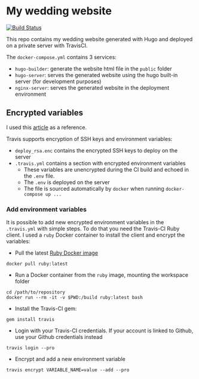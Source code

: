 # My wedding website

[![Build Status](https://travis-ci.com/ilcardella/wedding-site.svg?branch=master)](https://travis-ci.com/ilcardella/wedding-site)

This repo contains my wedding website generated with Hugo and deployed on a private
server with TravisCI.

The `docker-compose.yml` contains 3 services:
- `hugo-builder`: generate the website html file in the `public` folder
- `hugo-server`: serves the generated website using the hugo built-in server (for development purposes)
- `nginx-server`: serves the generated website in the deployment environment

## Encrypted variables

I used this [article](https://blog.martignoni.net/2019/03/deploy-your-hugo-site/#fnref:2) as a reference.

Travis supports encryption of SSH keys and environment variables:
- `deploy_rsa.enc` contains the encrypted SSH keys to deploy on the server
- `.travis.yml` contains a section with encrypted environment variables
  - These variables are unencrypted during the CI build and echoed in the `.env` file.
  - The `.env` is deployed on the server
  - The file is sourced automatically by `docker` when running `docker-compose up ...`

### Add environment variables

It is possible to add new encrypted environment variables in the `.travis.yml` with simple steps. To do that you need the Travis-CI Ruby client. I used a `ruby` Docker container to install the client and encrypt the variables:
- Pull the latest [Ruby Docker image](https://hub.docker.com/_/ruby/)
```
docker pull ruby:latest
```
- Run a Docker container from the `ruby` image, mounting the workspace folder
```
cd /path/to/repository
docker run --rm -it -v $PWD:/build ruby:latest bash
```
- Install the Travis-CI gem:
```
gem install travis
```
- Login with your Travis-CI credentials. If your account is linked to Github, use your Github credentials instead
```
travis login --pro
```
- Encrypt and add a new environment variable
```
travis encrypt VARIABLE_NAME=value --add --pro
```
